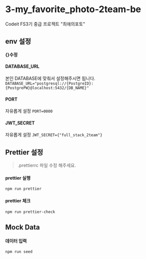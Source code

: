 # 3-my_favorite_photo-2team-be

Codeit FS3기 중급 프로젝트 "최애의포토"

## env 설정

**{}수정**

#### DATABASE_URL
  본인 DATABASE에 맞춰서 설정해주시면 됩니다. 
  ```DATABASE_URL="postgresql://{PostgreID}:{PostgrePW}@localhost:5432/{DB_NAME}"```

#### PORT
  자유롭게 설정 
  ```PORT=0000```

#### JWT_SECRET
  자유롭게 설정 
  ```JWT_SECRET={"full_stack_2team"}```

## Prettier 설정

> .prettierrc 파일 수정 해주세요.

#### prettier 실행 
  ```npm run prettier```

#### prettier 체크
  ```npm run prettier-check```

## Mock Data

#### 데이터 입력
  ```npm run seed```

